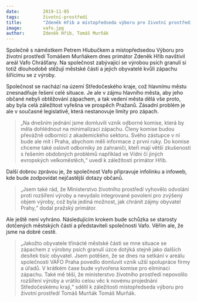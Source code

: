 ```yaml
---
date:         2019-11-05
tags:         životní-prostředí
title:        "Zdeněk Hřib a místopředseda výboru pro životní prostředí Tomáš Murňák navštívili továrnu Vafo v Chrášťanech"
image: 	      vafo.jpg
author:       Zdeněk Hřib, Tomáš Murňák
---
```


Společně s náměstkem Petrem Hlubučkem a místopředsedou Výboru pro životní prostředí Tomášem Murňákem dnes primátor Zdeněk Hřib navštívil areál Vafo Chrášťany. Na společnost zabývající se výrobou psích granulí si totiž dlouhodobě stěžují městské části a jejich obyvatelé kvůli zápachu šířícímu se z výroby. 

Společnost se nachází na území Středočeského kraje, což hlavnímu městu znesnadňuje řešení celé situace. Je ale v zájmu hlavního města, aby jeho občané nebyli obtěžování zápachem, a tak vedení města dělá vše proto, aby byla celá záležitost vyřešna ve prospěch Pražanů. Zásadní problém je ale v současné legislativě, která nestanovuje limity pro zápach. 

> „Na dnešním jednání jsme domluvili vznik odborné komise, která by měla dohlédnout na minimalizaci zápachu. Členy komise budou převážně odborníci z akademického sektoru. Svého zástupce v ní bude ale mít i Praha, abychom měli informace z první ruky. Do komise chceme také oslovit odborníky ze zahraničí, kteří mají větší zkušenosti s řešením obdobných problémů například ve Vídni či jiných evropských velkoměstěch,“ uvedl k záležitosti primátor Hřib.

Další dobrou zprávou je, že společnost Vafo připravuje infolinku a infoweb, kde bude zodpovídat nejčastější dotazy občanů.
 
> „Jsem také rád, že Ministerstvo životního prostředí vyhovělo odvolání proti rozšíření výroby a nevydalo integrované povolení pro zvýšený objem výroby, což byla jediná možnost, jak chránit zájmy obyvatel Prahy,“ dodal pražský primátor. 

Ale ještě není vyhráno. Následujícím krokem bude schůzka se starosty dotčených městských částí a představiteli společnosti Vafo. Věřím ale, že jsme na dobré cestě.

> „Jakožto obyvatele třinácté městské části se mne situace se zápachem z výrobny psích granulí úzce dotýká stejně jako dalších desítek tisíc obyvatel. Jsem potěšen, že se dnes na setkání v areálu společnosti VAFO Praha povedlo domluvit vznik užší spolupráce firmy a úřadů. V krátkém čase bude vytvořena komise pro eliminaci zápachu. Také mě těší, že ministerstvo životního prostředí nepovolilo rozšíření výroby a vrátilo celou věc k novému projednání Středočeskému kraji,“ sdělil k záležitosti místopředseda výboru pro životní prostředí Tomáš Murňák Tomáš Murňák. 


